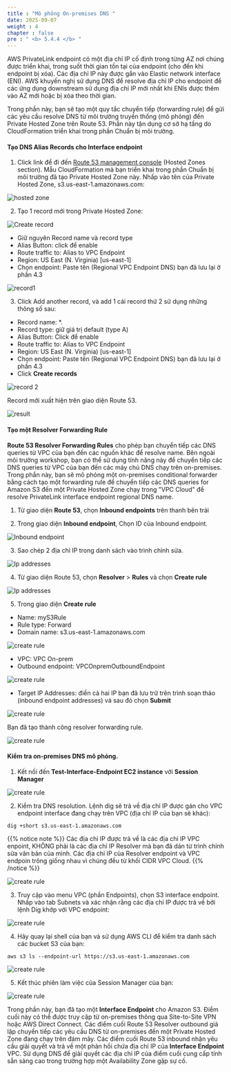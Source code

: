 ```yaml
---
title : "Mô phỏng On-premises DNS "
date: 2025-09-07
weight : 4
chapter : false
pre : " <b> 5.4.4 </b> "
---
```


 AWS PrivateLink endpoint có một địa chỉ IP cố định trong từng AZ nơi chúng được triển khai, trong suốt thời gian tồn tại của endpoint (cho đến khi endpoint bị xóa). Các địa chỉ IP này được gắn vào Elastic network interface (ENI). AWS khuyến nghị sử dụng DNS để resolve địa chỉ IP cho endpoint để các ứng dụng downstream sử dụng địa chỉ IP mới nhất khi ENIs được thêm vào AZ mới hoặc bị xóa theo thời gian.

Trong phần này, bạn sẽ tạo một quy tắc chuyển tiếp (forwarding rule) để gửi các yêu cầu resolve DNS từ môi trường truyền thống (mô phỏng) đến Private Hosted Zone trên Route 53. Phần này tận dụng cơ sở hạ tầng do CloudFormation triển khai trong phần Chuẩn bị môi trường.

#### Tạo DNS Alias Records cho Interface endpoint
1. Click link để đi đến [Route 53 management console](https://us-east-1.console.aws.amazon.com/route53/v2/hostedzones?region=us-east-1#) (Hosted Zones section).  Mẫu CloudFormation mà bạn triển khai trong phần Chuẩn bị môi trường đã tạo Private Hosted Zone này. Nhấp vào tên của Private Hosted Zone, s3.us-east-1.amazonaws.com:

![hosted zone](/images/5-Workshop/5.4-S3-onprem/hosted-zone.png)

2. Tạo 1 record mới trong Private Hosted Zone:

![Create record](/images/5-Workshop/5.4-S3-onprem/create-record1.png)

+ Giữ nguyên Record name và record type
+ Alias Button: click để enable
+ Route traffic to: Alias to VPC Endpoint
+ Region: US East (N. Virginia) [us-east-1]
+ Chọn endpoint: Paste tên (Regional VPC Endpoint DNS) bạn đã lưu lại ở phần 4.3

![record1](/images/5-Workshop/5.4-S3-onprem/record1.png)

3. Click Add another record, và add 1 cái record thứ 2 sử dụng những thông số sau:
+ Record name: *.
+ Record type: giữ giá trị default (type A)
+ Alias Button: Click để enable
+ Route traffic to: Alias to VPC Endpoint
+ Region: US East (N. Virginia) [us-east-1]
+ Chọn endpoint: Paste tên (Regional VPC Endpoint DNS) bạn đã lưu lại ở phần 4.3
+ Click **Create records** 

![record 2](/images/5-Workshop/5.4-S3-onprem/record2.png)

Record mới xuất hiện trên giao diện Route 53.

![result](/images/5-Workshop/5.4-S3-onprem/result.png)

#### Tạo một Resolver Forwarding Rule

**Route 53 Resolver Forwarding Rules** cho phép bạn chuyển tiếp các DNS queries từ VPC của bạn đến các nguồn khác để resolve name. Bên ngoài môi trường workshop, bạn có thể sử dụng tính năng này để chuyển tiếp các DNS queries từ VPC của bạn đến các máy chủ DNS chạy trên on-premises. Trong phần này, bạn sẽ mô phỏng một on-premises conditional forwarder bằng cách tạo một forwarding rule để chuyển tiếp các DNS queries for Amazon S3 đến một Private Hosted Zone chạy trong "VPC Cloud" để resolve PrivateLink interface endpoint regional DNS name.

1. Từ giao diện  **Route 53**, chọn **Inbound endpoints** trên thanh bên trái

2. Trong giao diện **Inbound endpoint**, Chọn ID của Inbound endpoint.

![Inbound endpoint](/images/5-Workshop/5.4-S3-onprem/route53-1.png)

3. Sao chép 2 địa chỉ IP trong danh sách vào trình chỉnh sửa.

![Ip addresses](/images/5-Workshop/5.4-S3-onprem/route53-2.png)

4. Từ giao diện Route 53, chọn  **Resolver** > **Rules** và chọn **Create rule**

![Ip addresses](/images/5-Workshop/5.4-S3-onprem/route53-3.png)

5. Trong giao diện **Create rule**

+ Name: myS3Rule
+ Rule type: Forward
+ Domain name: s3.us-east-1.amazonaws.com

![create rule](/images/5-Workshop/5.4-S3-onprem/route53-4.png)

+ VPC: VPC On-prem
+ Outbound endpoint: VPCOnpremOutboundEndpoint

![create rule](/images/5-Workshop/5.4-S3-onprem/route53-5.png)

+ Target IP Addresses: điền cả hai IP bạn đã lưu trữ trên trình soạn thảo (inbound endpoint addresses) và sau đó chọn **Submit**

![create rule](/images/5-Workshop/5.4-S3-onprem/route53-6.png)

Bạn đã tạo thành công resolver forwarding rule. 

![create rule](/images/5-Workshop/5.4-S3-onprem/route53-7.png)

#### Kiểm tra on-premises DNS mô phỏng.

1. Kết nối đến **Test-Interface-Endpoint EC2 instance** với **Session Manager**

![create rule](/images/5-Workshop/5.4-S3-onprem/test1.png)

2. Kiểm tra DNS resolution. Lệnh dig sẽ trả về địa chỉ IP được gán cho VPC endpoint interface đang chạy trên VPC (địa chỉ IP của bạn sẽ khác):

```
dig +short s3.us-east-1.amazonaws.com 
```
{{% notice note %}}
Các địa chỉ IP được trả về là các địa chỉ IP VPC enpoint, KHÔNG phải là các địa chỉ IP Resolver mà bạn đã dán từ trình chỉnh sửa văn bản của mình. Các địa chỉ IP của  Resolver endpoint  và  VPC endpoin trông giống nhau vì chúng đều từ khối CIDR VPC Cloud.
{{% /notice %}}

![create rule](/images/5-Workshop/5.4-S3-onprem/dig.png)

3. Truy cập vào menu VPC (phần Endpoints), chọn S3 interface endpoint. Nhấp vào tab Subnets và xác nhận rằng các địa chỉ IP được trả về bởi lệnh Dig khớp với VPC endpoint:

![create rule](/images/5-Workshop/5.4-S3-onprem/subnet.png)

4. Hãy quay lại shell của bạn và sử dụng AWS CLI để kiểm tra danh sách các bucket S3 của bạn:

```
aws s3 ls --endpoint-url https://s3.us-east-1.amazonaws.com
```

![create rule](/images/5-Workshop/5.4-S3-onprem/endpoint.png)

5. Kết thúc phiên làm việc của Session Manager của bạn:

![create rule](/images/5-Workshop/5.4-S3-onprem/terminal.png)


Trong phần này, bạn đã tạo một  **Interface Endpoint**  cho Amazon S3. Điểm cuối này có thể được truy cập từ on-premises thông qua Site-to-Site VPN hoặc AWS Direct Connect. Các điểm cuối Route 53 Resolver outbound giả lập chuyển tiếp các yêu cầu DNS từ on-premises đến một Private Hosted Zone đang chạy trên đám mây. Các điểm cuối Route 53 inbound nhận yêu cầu giải quyết và trả về một phản hồi chứa địa chỉ IP của  **Interface Endpoint**  VPC. Sử dụng DNS để giải quyết các địa chỉ IP của điểm cuối cung cấp tính sẵn sàng cao trong trường hợp một Availability Zone gặp sự cố.
